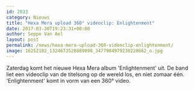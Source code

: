 ```yaml
---
id: 2033
category: Nieuws
title: "Hexa Mera upload 360° videoclip: Enlightenment"
date: 2017-03-30T19:23:31+00:00
author: Seppe Van Ael
layout: post
permalink: /news/hexa-mera-upload-360-videoclip-enlightenment/
image: 16252182_1324672520889098_3477984979230228662_o.jpg
---
```

Zaterdag komt het nieuwe Hexa Mera album 'Enlightenment' uit. De band liet een videoclip van de titelsong op de wereld los, en niet zomaar één. 'Enlightenment' komt in vorm van een 360° video.

